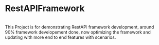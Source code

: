 <h1>RestAPIFramework</h1><br>
This Project is for demonstrating RestAPI framework development, around 90% framework developement done, now optimizing the framework and updating with more end to end features with scenarios.
